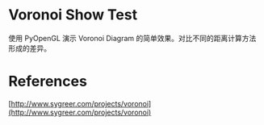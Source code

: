 # Voronoi Show Test
使用 PyOpenGL 演示 Voronoi Diagram 的简单效果。对比不同的距离计算方法形成的差异。

# References
[http://www.sygreer.com/projects/voronoi](http://www.sygreer.com/projects/voronoi)
